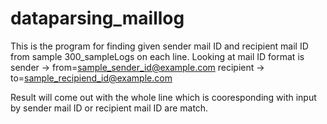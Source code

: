 # dataparsing_maillog
This is the program for finding given sender mail ID and recipient mail ID from sample 300_sampleLogs on each line.
Looking at mail ID format is 
  sender ->   from=<sample_sender_id@example.com>
  recipient -> to=<sample_recipiend_id@example.com>
  
Result will come out with the whole line which is cooresponding with input by sender mail ID or recipient mail ID are match.
  
